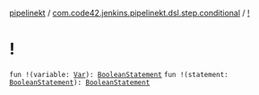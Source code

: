 [pipelinekt](../index.md) / [com.code42.jenkins.pipelinekt.dsl.step.conditional](index.md) / [!](./!.md)

# !

`fun !(variable: `[`Var`](../com.code42.jenkins.pipelinekt.core.vars/-var/index.md)`): `[`BooleanStatement`](../com.code42.jenkins.pipelinekt.core.conditional/-boolean-statement/index.md)
`fun !(statement: `[`BooleanStatement`](../com.code42.jenkins.pipelinekt.core.conditional/-boolean-statement/index.md)`): `[`BooleanStatement`](../com.code42.jenkins.pipelinekt.core.conditional/-boolean-statement/index.md)